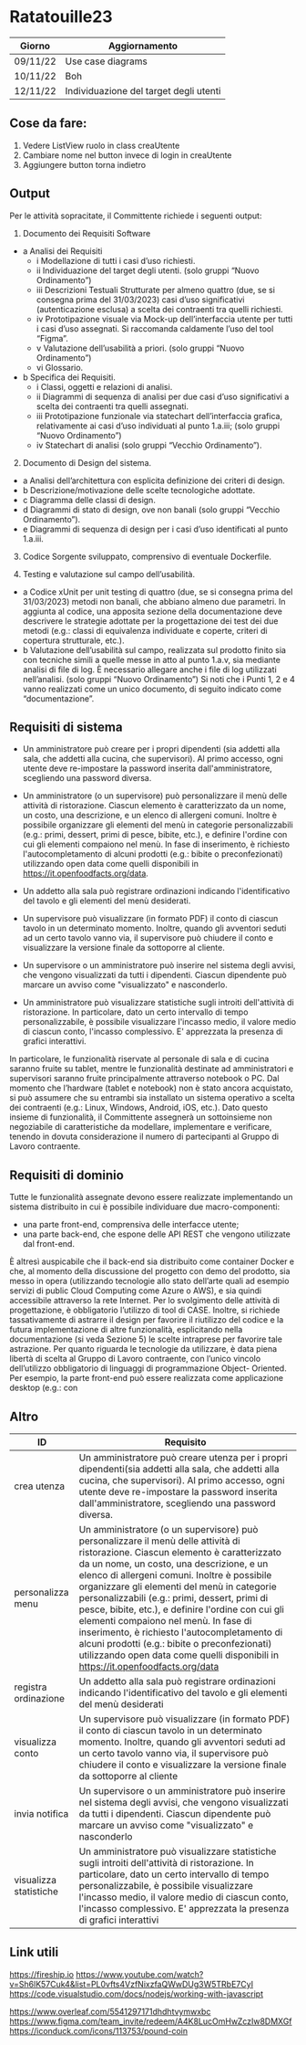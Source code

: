 # Ratatouille23
| Giorno | Aggiornamento |
| ------ | ------------- |
|  09/11/22 | Use case diagrams |
| 10/11/22 | Boh |
| 12/11/22 | Individuazione del target degli utenti |

## Cose da fare:
1. Vedere ListView ruolo in class creaUtente
2. Cambiare nome nel button invece di login in creaUtente
3. Aggiungere button torna indietro

## Output
Per le attività sopracitate, il Committente richiede i seguenti output:
1. Documento dei Requisiti Software
  - a Analisi dei Requisiti
    - i Modellazione di tutti i casi d’uso richiesti.
    - ii Individuazione del target degli utenti. (solo gruppi “Nuovo Ordinamento”)
    - iii Descrizioni Testuali Strutturate per almeno quattro (due, se si consegna prima del
      31/03/2023) casi d’uso significativi (autenticazione esclusa) a scelta dei contraenti
      tra quelli richiesti.
    - iv Prototipazione visuale via Mock-up dell’interfaccia utente per tutti i casi d’uso
      assegnati. Si raccomanda caldamente l’uso del tool “Figma”.
    - v Valutazione dell’usabilità a priori. (solo gruppi “Nuovo Ordinamento”)
    - vi Glossario.
  - b Specifica dei Requisiti.
    - i Classi, oggetti e relazioni di analisi.
    - ii Diagrammi di sequenza di analisi per due casi d’uso significativi a scelta dei
      contraenti tra quelli assegnati.
    - iii Prototipazione funzionale via statechart dell’interfaccia grafica, relativamente ai casi
      d’uso individuati al punto 1.a.iii; (solo gruppi “Nuovo Ordinamento”)
    - iv Statechart di analisi (solo gruppi “Vecchio Ordinamento”).

2. Documento di Design del sistema.
  - a Analisi dell’architettura con esplicita definizione dei criteri di design.
  - b Descrizione/motivazione delle scelte tecnologiche adottate.
  - c Diagramma delle classi di design.
  - d Diagrammi di stato di design, ove non banali (solo gruppi “Vecchio Ordinamento”).
  - e Diagrammi di sequenza di design per i casi d’uso identificati al punto 1.a.iii.

3. Codice Sorgente sviluppato, comprensivo di eventuale Dockerfile.

4. Testing e valutazione sul campo dell’usabilità.
  - a Codice xUnit per unit testing di quattro (due, se si consegna prima del 31/03/2023) metodi
    non banali, che abbiano almeno due parametri. In aggiunta al codice, una apposita sezione
    della documentazione deve descrivere le strategie adottate per la progettazione dei test dei
    due metodi (e.g.: classi di equivalenza individuate e coperte, criteri di copertura strutturale,
    etc.).
  - b Valutazione dell’usabilità sul campo, realizzata sul prodotto finito sia con tecniche simili a
    quelle messe in atto al punto 1.a.v, sia mediante analisi di file di log. È necessario allegare
    anche i file di log utilizzati nell’analisi. (solo gruppi “Nuovo Ordinamento”)
    Si noti che i Punti 1, 2 e 4 vanno realizzati come un unico documento, di seguito indicato come
    “documentazione”.

## Requisiti di sistema 

- Un amministratore può creare per i propri dipendenti (sia addetti alla sala, che addetti alla cucina, che supervisori). Al primo accesso, ogni utente deve re-impostare la password inserita dall'amministratore, scegliendo una password diversa. 


- Un amministratore (o un supervisore) può personalizzare il menù delle attività di ristorazione. Ciascun elemento è caratterizzato da un nome, un costo, una descrizione, e un elenco di allergeni comuni. Inoltre è possibile organizzare gli elementi del menù in categorie personalizzabili (e.g.: primi, dessert, primi di pesce, bibite, etc.), e definire l'ordine con cui gli elementi compaiono nel menù. In fase di inserimento, è richiesto l'autocompletamento di alcuni prodotti (e.g.: bibite o preconfezionati) utilizzando open data come quelli disponibili in https://it.openfoodfacts.org/data.


- Un addetto alla sala può registrare ordinazioni indicando l'identificativo del tavolo e gli elementi del menù desiderati.


- Un supervisore può visualizzare (in formato PDF) il conto di ciascun tavolo in un determinato momento. Inoltre, quando gli avventori seduti ad un certo tavolo vanno via, il supervisore può chiudere il conto e visualizzare la versione finale da sottoporre al cliente.


- Un supervisore o un amministratore può inserire nel sistema degli avvisi, che vengono visualizzati da tutti i dipendenti. Ciascun dipendente può marcare un avviso come "visualizzato" e nasconderlo.


- Un amministratore può visualizzare statistiche sugli introiti dell'attività di ristorazione. In particolare, dato un certo intervallo di tempo personalizzabile, è possibile visualizzare l'incasso medio, il valore medio di ciascun conto, l'incasso complessivo. E' apprezzata la presenza di grafici interattivi.

In particolare, le funzionalità riservate al personale di sala e di cucina saranno fruite su tablet, mentre le funzionalità destinate ad amministratori e supervisori saranno fruite principalmente attraverso notebook o PC. Dal momento che l’hardware (tablet e notebook) non è stato ancora acquistato, si può assumere che su entrambi sia installato un sistema operativo a scelta dei contraenti (e.g.: Linux, Windows, Android, iOS, etc.).
Dato questo insieme di funzionalità, il Committente assegnerà un sottoinsieme non negoziabile di caratteristiche da modellare, implementare e verificare, tenendo in dovuta considerazione il numero di partecipanti al Gruppo di Lavoro contraente.

## Requisiti di dominio
Tutte le funzionalità assegnate devono essere realizzate implementando un sistema distribuito in cui è possibile individuare due macro-componenti:
- una parte front-end, comprensiva delle interfacce utente;
- una parte back-end, che espone delle API REST che vengono utilizzate dal front-end.

È altresì auspicabile che il back-end sia distribuito come container Docker e che, al momento della discussione del progetto con demo del prodotto, sia messo in opera (utilizzando tecnologie allo stato dell’arte quali ad esempio servizi di public Cloud Computing come Azure o AWS), e sia quindi accessibile attraverso la rete Internet.
Per lo svolgimento delle attività di progettazione, è obbligatorio l’utilizzo di tool di CASE. Inoltre, si richiede tassativamente di astrarre il design per favorire il riutilizzo del codice e la futura implementazione di altre funzionalità, esplicitando nella documentazione (si veda Sezione 5) le scelte intraprese per favorire tale astrazione.
Per quanto riguarda le tecnologie da utilizzare, è data piena libertà di scelta al Gruppo di Lavoro contraente, con l’unico vincolo dell’utilizzo obbligatorio di linguaggi di programmazione Object- Oriented. Per esempio, la parte front-end può essere realizzata come applicazione desktop (e.g.: con

## Altro

| ID | Requisito |
| -- | --------- |
| crea utenza | Un amministratore può creare utenza per i propri dipendenti(sia addetti alla sala, che addetti alla cucina, che supervisori). Al primo accesso, ogni utente deve re-impostare la password inserita dall'amministratore, scegliendo una password diversa. |
| personalizza menu |  Un amministratore (o un supervisore) può personalizzare il menù delle attività di ristorazione. Ciascun elemento è caratterizzato da un nome, un costo, una descrizione, e un elenco di allergeni comuni. Inoltre è possibile organizzare gli elementi del menù in categorie personalizzabili (e.g.: primi, dessert, primi di pesce, bibite, etc.), e definire l'ordine con cui gli elementi compaiono nel menù. In fase di inserimento, è richiesto l'autocompletamento di alcuni prodotti (e.g.: bibite o preconfezionati) utilizzando open data come quelli disponibili in https://it.openfoodfacts.org/data |
| registra ordinazione | Un addetto alla sala può registrare ordinazioni indicando l'identificativo del tavolo e gli elementi del menù desiderati | 
| visualizza conto | Un supervisore può visualizzare (in formato PDF) il conto di ciascun tavolo in un determinato momento. Inoltre, quando gli avventori seduti ad un certo tavolo vanno via, il supervisore può chiudere il conto e visualizzare la versione finale da sottoporre al cliente |
| invia notifica | Un supervisore o un amministratore può inserire nel sistema degli avvisi, che vengono visualizzati da tutti i dipendenti. Ciascun dipendente può marcare un avviso come "visualizzato" e nasconderlo | 
| visualizza statistiche | Un amministratore può visualizzare statistiche sugli introiti dell'attività di ristorazione. In particolare, dato un certo intervallo di tempo personalizzabile, è possibile visualizzare l'incasso medio, il valore medio di ciascun conto, l'incasso complessivo. E' apprezzata la presenza di grafici interattivi |

## Link utili
https://fireship.io
https://www.youtube.com/watch?v=Sh6lK57Cuk4&list=PL0vfts4VzfNixzfaQWwDUg3W5TRbE7CyI
https://code.visualstudio.com/docs/nodejs/working-with-javascript

https://www.overleaf.com/5541297171dhdhtvymwxbc
https://www.figma.com/team_invite/redeem/A4K8LucOmHwZczIw8DMXGf
https://iconduck.com/icons/113753/pound-coin
